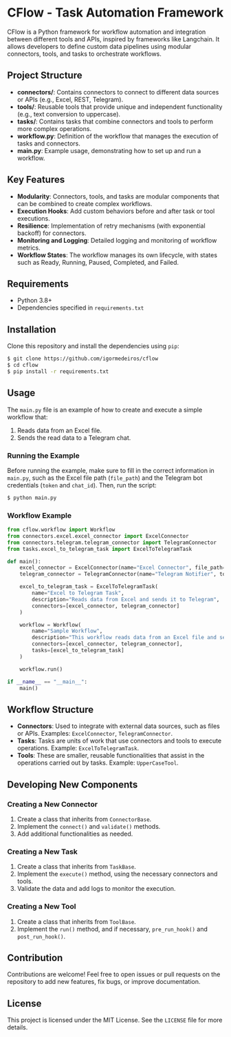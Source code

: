 # CFlow - Task Automation Framework

CFlow is a Python framework for workflow automation and integration between different tools and APIs, inspired by frameworks like Langchain. It allows developers to define custom data pipelines using modular connectors, tools, and tasks to orchestrate workflows.

## Project Structure

- **connectors/**: Contains connectors to connect to different data sources or APIs (e.g., Excel, REST, Telegram).
- **tools/**: Reusable tools that provide unique and independent functionality (e.g., text conversion to uppercase).
- **tasks/**: Contains tasks that combine connectors and tools to perform more complex operations.
- **workflow.py**: Definition of the workflow that manages the execution of tasks and connectors.
- **main.py**: Example usage, demonstrating how to set up and run a workflow.

## Key Features

- **Modularity**: Connectors, tools, and tasks are modular components that can be combined to create complex workflows.
- **Execution Hooks**: Add custom behaviors before and after task or tool executions.
- **Resilience**: Implementation of retry mechanisms (with exponential backoff) for connectors.
- **Monitoring and Logging**: Detailed logging and monitoring of workflow metrics.
- **Workflow States**: The workflow manages its own lifecycle, with states such as Ready, Running, Paused, Completed, and Failed.

## Requirements

- Python 3.8+
- Dependencies specified in `requirements.txt`

## Installation

Clone this repository and install the dependencies using `pip`:

```bash
$ git clone https://github.com/igormedeiros/cflow
$ cd cflow
$ pip install -r requirements.txt
```

## Usage

The `main.py` file is an example of how to create and execute a simple workflow that:

1. Reads data from an Excel file.
2. Sends the read data to a Telegram chat.

### Running the Example

Before running the example, make sure to fill in the correct information in `main.py`, such as the Excel file path (`file_path`) and the Telegram bot credentials (`token` and `chat_id`). Then, run the script:

```bash
$ python main.py
```

### Workflow Example

```python
from cflow.workflow import Workflow
from connectors.excel.excel_connector import ExcelConnector
from connectors.telegram.telegram_connector import TelegramConnector
from tasks.excel_to_telegram_task import ExcelToTelegramTask

def main():
    excel_connector = ExcelConnector(name="Excel Connector", file_path="data.xlsx")
    telegram_connector = TelegramConnector(name="Telegram Notifier", token="your_telegram_bot_token", chat_id="your_chat_id")

    excel_to_telegram_task = ExcelToTelegramTask(
        name="Excel to Telegram Task",
        description="Reads data from Excel and sends it to Telegram",
        connectors=[excel_connector, telegram_connector]
    )

    workflow = Workflow(
        name="Sample Workflow",
        description="This workflow reads data from an Excel file and sends it to a Telegram chat",
        connectors=[excel_connector, telegram_connector],
        tasks=[excel_to_telegram_task]
    )

    workflow.run()

if __name__ == "__main__":
    main()
```

## Workflow Structure

- **Connectors**: Used to integrate with external data sources, such as files or APIs. Examples: `ExcelConnector`, `TelegramConnector`.
- **Tasks**: Tasks are units of work that use connectors and tools to execute operations. Example: `ExcelToTelegramTask`.
- **Tools**: These are smaller, reusable functionalities that assist in the operations carried out by tasks. Example: `UpperCaseTool`.

## Developing New Components

### Creating a New Connector

1. Create a class that inherits from `ConnectorBase`.
2. Implement the `connect()` and `validate()` methods.
3. Add additional functionalities as needed.

### Creating a New Task

1. Create a class that inherits from `TaskBase`.
2. Implement the `execute()` method, using the necessary connectors and tools.
3. Validate the data and add logs to monitor the execution.

### Creating a New Tool

1. Create a class that inherits from `ToolBase`.
2. Implement the `run()` method, and if necessary, `pre_run_hook()` and `post_run_hook()`.

## Contribution

Contributions are welcome! Feel free to open issues or pull requests on the repository to add new features, fix bugs, or improve documentation.

## License

This project is licensed under the MIT License. See the `LICENSE` file for more details.
